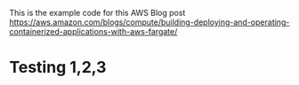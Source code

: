 This is the example code for this AWS Blog post https://aws.amazon.com/blogs/compute/building-deploying-and-operating-containerized-applications-with-aws-fargate/

# Testing 1,2,3
